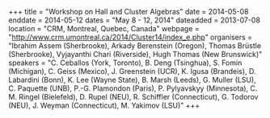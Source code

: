 +++
title = "Workshop on Hall and Cluster Algebras"
date = 2014-05-08
enddate = 2014-05-12
dates = "May 8 - 12, 2014"
dateadded = 2013-07-08
location = "CRM, Montreal, Quebec, Canada"
webpage = "http://www.crm.umontreal.ca/2014/Cluster14/index_e.php"
organisers = "Ibrahim Assem (Sherbrooke), Arkady Berenstein (Oregon), Thomas Brüstle (Sherbrooke), Vyjayanthi Chari (Riverside), Hugh Thomas (New Brunswick)"
speakers = "C. Ceballos (York, Toronto), B. Deng (Tsinghua), S. Fomin (Michigan), C. Geiss (Mexico), J. Greenstein (UCR), K. Igusa (Brandeis), D. Labardini (Bonn), K. Lee (Wayne State), B. Marsh (Leeds), G. Muller (LSU), C. Paquette (UNB), P.-G. Plamondon (Paris), P. Pylyavskyy (Minnesota), C. M. Ringel (Bielefeld), D. Rupel (NEU), R. Schiffler (Connecticut), G. Todorov (NEU), J. Weyman (Connecticut), M. Yakimov (LSU)"
+++
